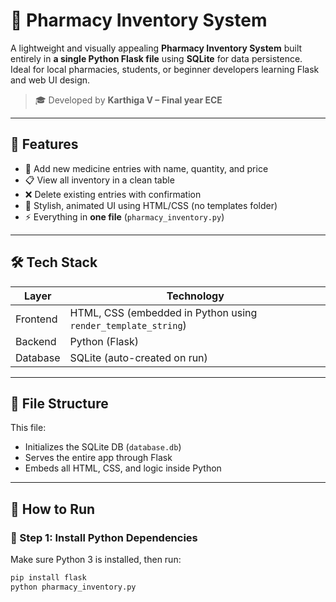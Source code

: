 # 💊 Pharmacy Inventory System

A lightweight and visually appealing **Pharmacy Inventory System** built entirely in **a single Python Flask file** using **SQLite** for data persistence.  
Ideal for local pharmacies, students, or beginner developers learning Flask and web UI design.

> 🎓 Developed by **Karthiga V – Final year ECE**

---

## 🎯 Features

- 🧾 Add new medicine entries with name, quantity, and price
- 📋 View all inventory in a clean table
- ❌ Delete existing entries with confirmation
- 🎨 Stylish, animated UI using HTML/CSS (no templates folder)
- ⚡️ Everything in **one file** (`pharmacy_inventory.py`)

---

## 🛠 Tech Stack

| Layer      | Technology   |
|------------|--------------|
| Frontend   | HTML, CSS (embedded in Python using `render_template_string`) |
| Backend    | Python (Flask) |
| Database   | SQLite (auto-created on run) |

---

## 📁 File Structure


This file:
- Initializes the SQLite DB (`database.db`)
- Serves the entire app through Flask
- Embeds all HTML, CSS, and logic inside Python

---

## 🚀 How to Run

### 🔧 Step 1: Install Python Dependencies

Make sure Python 3 is installed, then run:

```bash
pip install flask
python pharmacy_inventory.py
